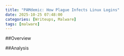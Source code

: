 ```yaml
---
title: "PAMdemic: How Plague Infects Linux Logins"
date: 2025-10-25 07:48:00
categories: [Writeups, Malware]
tags: [malware]
---
```

##Overview


##Analysis
